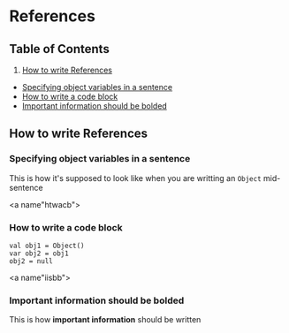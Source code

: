 # References

## Table of Contents
1. [How to write References](#htwr)
  * [Specifying object variables in a sentence](#sovms)
  * [How to write a code block]("#htwacb")
  * [Important information should be bolded]("#iisbb")

<a name="htwr"></a>
## How to write References

<a name="sovms"></a>
### Specifying object variables in a sentence
This is how it's supposed to look like when you are writting an `Object` mid-sentence

<a name"htwacb"></a>
### How to write a code block
```
val obj1 = Object()
var obj2 = obj1
obj2 = null
```

<a name"iisbb"></a>
### Important information should be bolded
This is how **important information** should be written
